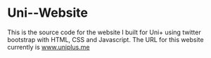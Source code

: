 Uni--Website
============

This is the source code for the website I built for Uni+ using twitter bootstrap with HTML, CSS and Javascript. The URL for this website currently is www.uniplus.me
